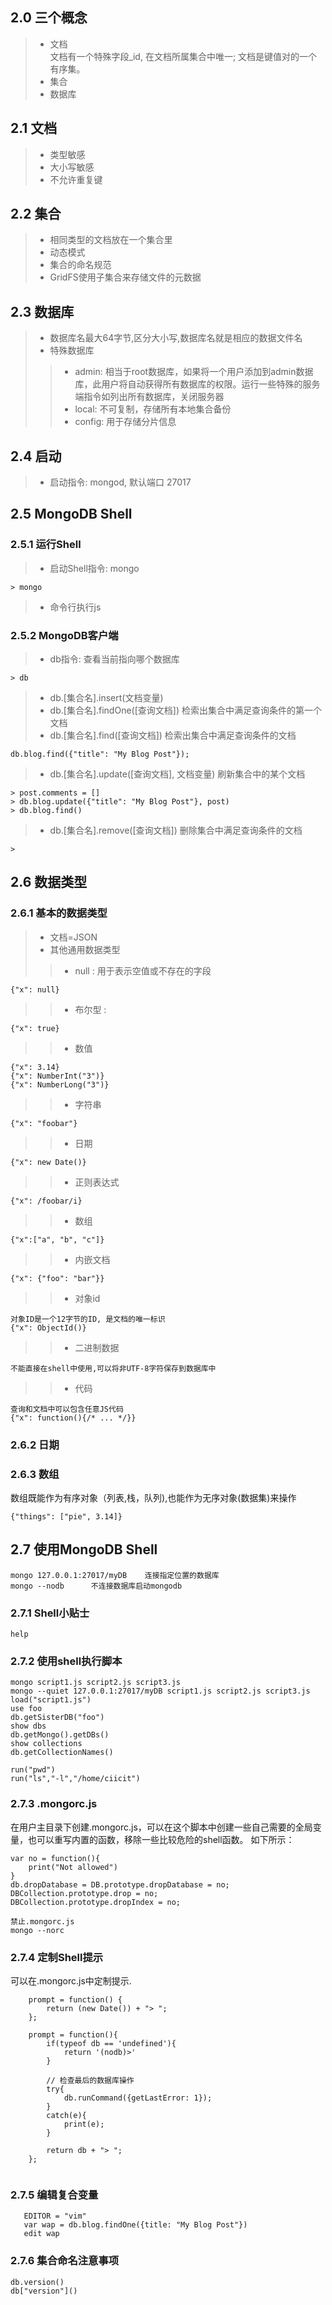 ## 2.0 三个概念
> * 文档</br>
   文档有一个特殊字段_id, 在文档所属集合中唯一; 文档是键值对的一个有序集。
> * 集合
> * 数据库

## 2.1 文档
> * 类型敏感
> * 大小写敏感
> * 不允许重复键

## 2.2 集合
> * 相同类型的文档放在一个集合里
> * 动态模式
> * 集合的命名规范
> * GridFS使用子集合来存储文件的元数据

## 2.3 数据库
> * 数据库名最大64字节,区分大小写,数据库名就是相应的数据文件名
> * 特殊数据库<br/>
> > * admin: 相当于root数据库，如果将一个用户添加到admin数据库，此用户将自动获得所有数据库的权限。运行一些特殊的服务端指令如列出所有数据库，关闭服务器
> > * local: 不可复制，存储所有本地集合备份
> > * config: 用于存储分片信息

## 2.4 启动
> * 启动指令: mongod, 默认端口 27017

## 2.5 MongoDB Shell
### 2.5.1 运行Shell
> * 启动Shell指令: mongo
```$xslt
> mongo
```
> * 命令行执行js

### 2.5.2 MongoDB客户端
> * db指令: 查看当前指向哪个数据库
```
> db
```
> * db.[集合名].insert(文档变量)
> * db.[集合名].findOne([查询文档])  检索出集合中满足查询条件的第一个文档
> * db.[集合名].find([查询文档])   检索出集合中满足查询条件的文档
```
db.blog.find({"title": "My Blog Post"});
```

> * db.[集合名].update([查询文档], 文档变量)  刷新集合中的某个文档
```
> post.comments = [] 
> db.blog.update({"title": "My Blog Post"}, post) 
> db.blog.find()
```

> * db.[集合名].remove([查询文档])  删除集合中满足查询条件的文档
```$xslt
> 
```

## 2.6 数据类型
### 2.6.1 基本的数据类型
> * 文档=JSON
> * 其他通用数据类型
> > * null : 用于表示空值或不存在的字段
```$xslt
{"x": null}
```
> > * 布尔型 : 
```$xslt
{"x": true}
```
> > * 数值
```$xslt
{"x": 3.14}
{"x": NumberInt("3")}
{"x": NumberLong("3")}
```
> > * 字符串
```$xslt
{"x": "foobar"}
```
> > * 日期
```$xslt
{"x": new Date()}
```
> > * 正则表达式
```$xslt
{"x": /foobar/i}
```
> > * 数组
```$xslt
{"x":["a", "b", "c"]}
```
> > * 内嵌文档
```$xslt
{"x": {"foo": "bar"}}
```
> > * 对象id
```
对象ID是一个12字节的ID, 是文档的唯一标识
{"x": ObjectId()}
```
> > * 二进制数据
```$xslt
不能直接在shell中使用,可以将非UTF-8字符保存到数据库中
```
> > * 代码
```$xslt
查询和文档中可以包含任意JS代码
{"x": function(){/* ... */}}
```

### 2.6.2 日期

### 2.6.3 数组
数组既能作为有序对象（列表,栈，队列),也能作为无序对象(数据集)来操作
```$xslt
{"things": ["pie", 3.14]}
```

## 2.7 使用MongoDB Shell
```$xslt
mongo 127.0.0.1:27017/myDB    连接指定位置的数据库
mongo --nodb      不连接数据库启动mongodb
```
### 2.7.1 Shell小贴士
```$xslt
help
```
### 2.7.2 使用shell执行脚本
```$xslt
mongo script1.js script2.js script3.js
mongo --quiet 127.0.0.1:27017/myDB script1.js script2.js script3.js
load("script1.js")
use foo
db.getSisterDB("foo")
show dbs
db.getMongo().getDBs()
show collections
db.getCollectionNames()

run("pwd")
run("ls","-l","/home/ciicit")
```

### 2.7.3 .mongorc.js
在用户主目录下创建.mongorc.js，可以在这个脚本中创建一些自己需要的全局变量，也可以重写内置的函数，移除一些比较危险的shell函数。
如下所示：
```$xslt
var no = function(){
    print("Not allowed")
}
db.dropDatabase = DB.prototype.dropDatabase = no;
DBCollection.prototype.drop = no;
DBCollection.prototype.dropIndex = no;
```
```$xslt
禁止.mongorc.js
mongo --norc
```

### 2.7.4 定制Shell提示
可以在.mongorc.js中定制提示.
```$xslt
    prompt = function() {
        return (new Date()) + "> ";
    };
    
    prompt = function(){
        if(typeof db == 'undefined'){
            return '(nodb)>'
        }  
        
        // 检查最后的数据库操作
        try{
            db.runCommand({getLastError: 1});
        }  
        catch(e){
            print(e);
        }
        
        return db + "> ";
    };
    
```

### 2.7.5 编辑复合变量
```$xslt
   EDITOR = "vim"
   var wap = db.blog.findOne({title: "My Blog Post"}) 
   edit wap
```

### 2.7.6 集合命名注意事项
```$xslt
db.version()
db["version"]()
```
